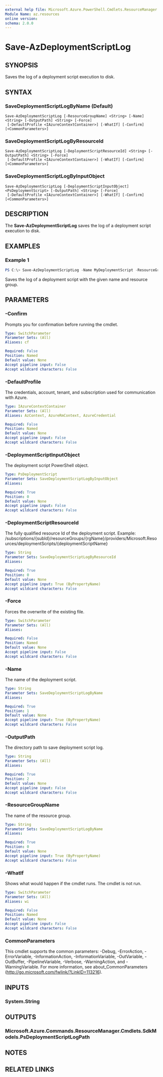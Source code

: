 ```yaml
---
external help file: Microsoft.Azure.PowerShell.Cmdlets.ResourceManager.dll-Help.xml
Module Name: az.resources
online version:
schema: 2.0.0
---
```


# Save-AzDeploymentScriptLog

## SYNOPSIS
Saves the log of a deployment script execution to disk.

## SYNTAX

### SaveDeploymentScriptLogByName (Default)
```
Save-AzDeploymentScriptLog [-ResourceGroupName] <String> [-Name] <String> [-OutputPath] <String> [-Force]
 [-DefaultProfile <IAzureContextContainer>] [-WhatIf] [-Confirm] [<CommonParameters>]
```

### SaveDeploymentScriptLogByResourceId
```
Save-AzDeploymentScriptLog [-DeploymentScriptResourceId] <String> [-OutputPath] <String> [-Force]
 [-DefaultProfile <IAzureContextContainer>] [-WhatIf] [-Confirm] [<CommonParameters>]
```

### SaveDeploymentScriptLogByInputObject
```
Save-AzDeploymentScriptLog [-DeploymentScriptInputObject] <PsDeploymentScript> [-OutputPath] <String> [-Force]
 [-DefaultProfile <IAzureContextContainer>] [-WhatIf] [-Confirm] [<CommonParameters>]
```

## DESCRIPTION
The **Save-AzDeploymentScriptLog** saves the log of a deployment script execution to disk.

## EXAMPLES

### Example 1
```powershell
PS C:\> Save-AzDeploymentScriptLog -Name MyDeploymentScript -ResourceGroupName DS-TestRg -OutputPath C:\Workspace
```

Saves the log of a deployment script with the given name and resource group.

## PARAMETERS

### -Confirm
Prompts you for confirmation before running the cmdlet.

```yaml
Type: SwitchParameter
Parameter Sets: (All)
Aliases: cf

Required: False
Position: Named
Default value: None
Accept pipeline input: False
Accept wildcard characters: False
```

### -DefaultProfile
The credentials, account, tenant, and subscription used for communication with Azure.

```yaml
Type: IAzureContextContainer
Parameter Sets: (All)
Aliases: AzContext, AzureRmContext, AzureCredential

Required: False
Position: Named
Default value: None
Accept pipeline input: False
Accept wildcard characters: False
```

### -DeploymentScriptInputObject
The deployment script PowerShell object.

```yaml
Type: PsDeploymentScript
Parameter Sets: SaveDeploymentScriptLogByInputObject
Aliases:

Required: True
Position: 0
Default value: None
Accept pipeline input: False
Accept wildcard characters: False
```

### -DeploymentScriptResourceId
The fully qualified resource Id of the deployment script.
Example: /subscriptions/{subId}/resourceGroups/{rgName}/providers/Microsoft.Resources/deploymentScripts/{deploymentScriptName}

```yaml
Type: String
Parameter Sets: SaveDeploymentScriptLogByResourceId
Aliases:

Required: True
Position: 0
Default value: None
Accept pipeline input: True (ByPropertyName)
Accept wildcard characters: False
```

### -Force
Forces the overwrite of the existing file.

```yaml
Type: SwitchParameter
Parameter Sets: (All)
Aliases:

Required: False
Position: Named
Default value: None
Accept pipeline input: False
Accept wildcard characters: False
```

### -Name
The name of the deployment script.

```yaml
Type: String
Parameter Sets: SaveDeploymentScriptLogByName
Aliases:

Required: True
Position: 1
Default value: None
Accept pipeline input: True (ByPropertyName)
Accept wildcard characters: False
```

### -OutputPath
The directory path to save deployment script log.

```yaml
Type: String
Parameter Sets: (All)
Aliases:

Required: True
Position: 2
Default value: None
Accept pipeline input: False
Accept wildcard characters: False
```

### -ResourceGroupName
The name of the resource group.

```yaml
Type: String
Parameter Sets: SaveDeploymentScriptLogByName
Aliases:

Required: True
Position: 0
Default value: None
Accept pipeline input: True (ByPropertyName)
Accept wildcard characters: False
```

### -WhatIf
Shows what would happen if the cmdlet runs.
The cmdlet is not run.

```yaml
Type: SwitchParameter
Parameter Sets: (All)
Aliases: wi

Required: False
Position: Named
Default value: None
Accept pipeline input: False
Accept wildcard characters: False
```

### CommonParameters
This cmdlet supports the common parameters: -Debug, -ErrorAction, -ErrorVariable, -InformationAction, -InformationVariable, -OutVariable, -OutBuffer, -PipelineVariable, -Verbose, -WarningAction, and -WarningVariable.
For more information, see about_CommonParameters (http://go.microsoft.com/fwlink/?LinkID=113216).

## INPUTS

### System.String

## OUTPUTS

### Microsoft.Azure.Commands.ResourceManager.Cmdlets.SdkModels.PsDeploymentScriptLogPath

## NOTES

## RELATED LINKS
